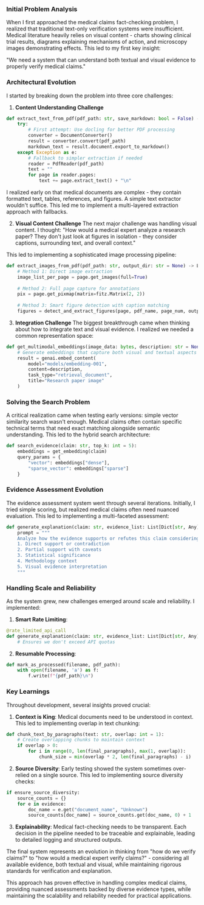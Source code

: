 ### Initial Problem Analysis

When I first approached the medical claims fact-checking problem, I realized that traditional text-only verification systems were insufficient. Medical literature heavily relies on visual content - charts showing clinical trial results, diagrams explaining mechanisms of action, and microscopy images demonstrating effects. This led to my first key insight:

"We need a system that can understand both textual and visual evidence to properly verify medical claims."

### Architectural Evolution

I started by breaking down the problem into three core challenges:

1. **Content Understanding Challenge**
```python:src/fact_check/extract.py
def extract_text_from_pdf(pdf_path: str, save_markdown: bool = False) -> str:
    try:
        # First attempt: Use docling for better PDF processing
        converter = DocumentConverter()
        result = converter.convert(pdf_path)
        markdown_text = result.document.export_to_markdown()
    except Exception as e:
        # Fallback to simpler extraction if needed
        reader = PdfReader(pdf_path)
        text = ""
        for page in reader.pages:
            text += page.extract_text() + "\n"
```

I realized early on that medical documents are complex - they contain formatted text, tables, references, and figures. A simple text extractor wouldn't suffice. This led me to implement a multi-layered extraction approach with fallbacks.

2. **Visual Content Challenge**
The next major challenge was handling visual content. I thought:
"How would a medical expert analyze a research paper? They don't just look at figures in isolation - they consider captions, surrounding text, and overall context."

This led to implementing a sophisticated image processing pipeline:

```python:src/fact_check/extract.py
def extract_images_from_pdf(pdf_path: str, output_dir: str = None) -> List[Dict]:
    # Method 1: Direct image extraction
    image_list_per_page = page.get_images(full=True)
    
    # Method 2: Full page capture for annotations
    pix = page.get_pixmap(matrix=fitz.Matrix(2, 2))
    
    # Method 3: Smart figure detection with caption matching
    figures = detect_and_extract_figures(page, pdf_name, page_num, output_dir)
```

3. **Integration Challenge**
The biggest breakthrough came when thinking about how to integrate text and visual evidence. I realized we needed a common representation space:

```python:src/fact_check/extract.py
def get_multimodal_embeddings(image_data: bytes, description: str = None):
    # Generate embeddings that capture both visual and textual aspects
    result = genai.embed_content(
        model="models/embedding-001",
        content=description,
        task_type="retrieval_document",
        title="Research paper image"
    )
```

### Solving the Search Problem

A critical realization came when testing early versions: simple vector similarity search wasn't enough. Medical claims often contain specific technical terms that need exact matching alongside semantic understanding. This led to the hybrid search architecture:

```python:src/fact_check/verify_claims.py
def search_evidence(claim: str, top_k: int = 5):
    embeddings = get_embedding(claim)
    query_params = {
        "vector": embeddings["dense"],
        "sparse_vector": embeddings["sparse"]
    }
```

### Evidence Assessment Evolution

The evidence assessment system went through several iterations. Initially, I tried simple scoring, but realized medical claims often need nuanced evaluation. This led to implementing a multi-faceted assessment:

```python:src/fact_check/verify_claims.py
def generate_explanation(claim: str, evidence_list: List[Dict[str, Any]]):
    prompt = """
    Analyze how the evidence supports or refutes this claim considering:
    1. Direct support or contradiction
    2. Partial support with caveats
    3. Statistical significance
    4. Methodology context
    5. Visual evidence interpretation
    """
```

### Handling Scale and Reliability

As the system grew, new challenges emerged around scale and reliability. I implemented:

1. **Smart Rate Limiting**:
```python:src/fact_check/verify_claims.py
@rate_limited_api_call
def generate_explanation(claim: str, evidence_list: List[Dict[str, Any]]):
    # Ensures we don't exceed API quotas
```

2. **Resumable Processing**:
```python:src/fact_check/process_all_pdfs.py
def mark_as_processed(filename, pdf_path):
    with open(filename, 'a') as f:
        f.write(f"{pdf_path}\n")
```

### Key Learnings

Throughout development, several insights proved crucial:

1. **Context is King**: Medical documents need to be understood in context. This led to implementing overlap in text chunking:
```python:src/fact_check/extract.py
def chunk_text_by_paragraphs(text: str, overlap: int = 1):
    # Create overlapping chunks to maintain context
    if overlap > 0:
        for i in range(0, len(final_paragraphs), max(1, overlap)):
            chunk_size = min(overlap * 2, len(final_paragraphs) - i)
```

2. **Source Diversity**: Early testing showed the system sometimes over-relied on a single source. This led to implementing source diversity checks:
```python:src/fact_check/verify_claims.py
if ensure_source_diversity:
    source_counts = {}
    for e in evidence:
        doc_name = e.get("document_name", "Unknown")
        source_counts[doc_name] = source_counts.get(doc_name, 0) + 1
```

3. **Explainability**: Medical fact-checking needs to be transparent. Each decision in the pipeline needed to be traceable and explainable, leading to detailed logging and structured outputs.

The final system represents an evolution in thinking from "how do we verify claims?" to "how would a medical expert verify claims?" - considering all available evidence, both textual and visual, while maintaining rigorous standards for verification and explanation.

This approach has proven effective in handling complex medical claims, providing nuanced assessments backed by diverse evidence types, while maintaining the scalability and reliability needed for practical applications.
